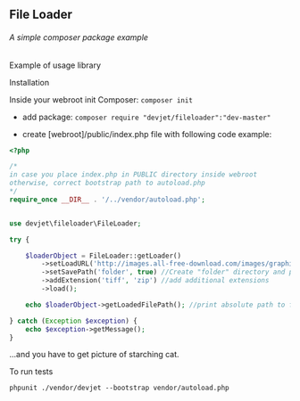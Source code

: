 
## File Loader
###### A simple composer package example


Example of usage library


Installation

Inside your webroot init Composer:
``
composer init
``
* add package:
``
composer require "devjet/fileloader":"dev-master"
``

* create [webroot]/public/index.php file with following code example:
```php
<?php

/* 
in case you place index.php in PUBLIC directory inside webroot
otherwise, correct bootstrap path to autoload.php
*/
require_once __DIR__ . '/../vendor/autoload.php';


use devjet\fileloader\FileLoader;

try {

    $loaderObject = FileLoader::getLoader()
        ->setLoadURL('http://images.all-free-download.com/images/graphiclarge/cat_having_a_stretch_205116.jpg')
        ->setSavePath('folder', true) //Create "folder" directory and put file there
        ->addExtension('tiff', 'zip') //add additional extensions
        ->load();

    echo $loaderObject->getLoadedFilePath(); //print absolute path to file 

} catch (Exception $exception) {
    echo $exception->getMessage();
}

```
...and you have to get picture of starching cat.


To run tests
```
phpunit ./vendor/devjet --bootstrap vendor/autoload.php
```